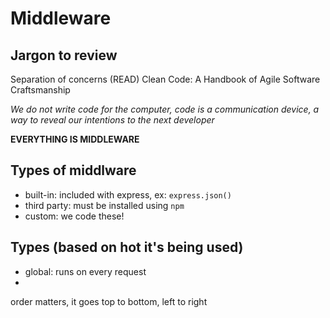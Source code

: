 # Middleware

## Jargon to review

Separation of concerns (READ)
Clean Code: A Handbook of Agile Software Craftsmanship

_We do not write code for the computer, code is a communication device, a way to reveal our intentions to the next developer_

**EVERYTHING IS MIDDLEWARE**

## Types of middlware

- built-in: included with express, ex: `express.json()`
- third party: must be installed using `npm`
- custom: we code these!

## Types (based on hot it's being used)

- global: runs on every request
-

order matters, it goes top to bottom, left to right
